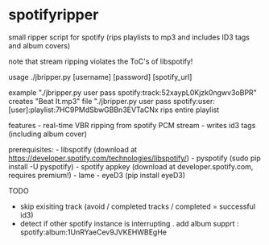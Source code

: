 spotifyripper
=============

small ripper script for spotify (rips playlists to mp3 and includes ID3 tags and album covers) 

note that stream ripping violates the ToC's of libspotify!

usage
    ./jbripper.py [username] [password] [spotify_url]

example
    "./jbripper.py user pass spotify:track:52xaypL0Kjzk0ngwv3oBPR" creates "Beat It.mp3" file
    "./jbripper.py user pass spotify:user:[user]:playlist:7HC9PMdSbwGBBn3EVTaCNx rips entire playlist

features
    - real-time VBR ripping from spotify PCM stream
    - writes id3 tags (including album cover)

prerequisites:
    - libspotify (download at https://developer.spotify.com/technologies/libspotify/)
    - pyspotify (sudo pip install -U pyspotify)
    - spotify appkey (download at developer.spotify.com, requires premium!)
    - lame
    - eyeD3 (pip install eyeD3)

TODO
- skip exisiting track (avoid / completed tracks / completed = successful id3)
- detect if other spotify instance is interrupting
. add album supprt : spotify:album:1UnRYaeCev9JVKEHWBEgHe

